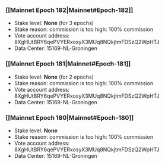 ### [[Mainnet Epoch 182|Mainnet#Epoch-182]]
* Stake level: **None** (for 3 epochs)
* Stake reason: commission is too high: 100% commission
* Vote account address: 8XgHUtBRY6qePVYERxosyX3MUq8NQkjtmFDSzQ2WpHTJ
* Data Center: 15169-NL-Groningen
### [[Mainnet Epoch 181|Mainnet#Epoch-181]]
* Stake level: **None** (for 2 epochs)
* Stake reason: commission is too high: 100% commission
* Vote account address: 8XgHUtBRY6qePVYERxosyX3MUq8NQkjtmFDSzQ2WpHTJ
* Data Center: 15169-NL-Groningen
### [[Mainnet Epoch 180|Mainnet#Epoch-180]]
* Stake level: **None**
* Stake reason: commission is too high: 100% commission
* Vote account address: 8XgHUtBRY6qePVYERxosyX3MUq8NQkjtmFDSzQ2WpHTJ
* Data Center: 15169-NL-Groningen